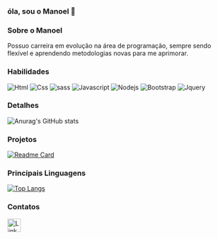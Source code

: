 ### óla, sou o Manoel 👋

### Sobre o Manoel

Possuo carreira em evolução na área de programação, sempre sendo flexível e aprendendo metodologias novas para me aprimorar.

### Habilidades

![Html](https://img.shields.io/badge/HTML5-E34F26?style=for-the-badge&logo=html5&logoColor=white)
![Css](https://img.shields.io/badge/CSS-239120?&style=for-the-badge&logo=css3&logoColor=white)
![sass](https://img.shields.io/badge/Sass-CC6699?style=for-the-badge&logo=sass&logoColor=white)
![Javascript](https://img.shields.io/badge/JavaScript-F7DF1E?style=for-the-badge&logo=javascript&logoColor=black)
![Nodejs](https://img.shields.io/badge/Node.js-43853D?style=for-the-badge&logo=node.js&logoColor=white)
![Bootstrap](https://img.shields.io/badge/Bootstrap-563D7C?style=for-the-badge&logo=bootstrap&logoColor=white)
![Jquery](https://img.shields.io/badge/jQuery-0769AD?style=for-the-badge&logo=jquery&logoColor=white)



### Detalhes

![Anurag's GitHub stats](https://github-readme-stats.vercel.app/api?username=manoel-jj&show_icons=true&theme=dracula)

### Projetos

[![Readme Card](https://github-readme-stats.vercel.app/api/pin/?username=manoel-jj&repo=clone_disneyplus-)](https://github.com/manoel-jj/clone_disneyplus-)

### Principais Linguagens 

[![Top Langs](https://github-readme-stats.vercel.app/api/top-langs/?username=manoel-jj&layout=compact)](https://github.com/anuraghazra/github-readme-stats)

### Contatos

[<Img src='https://img.shields.io/badge/LinkedIn-0077B5?style=for-the-badge&logo=linkedin&logoColor=white' alt='Linkedin' height = '30'>](https://www.linkedin.com/in/manoel-jj)

